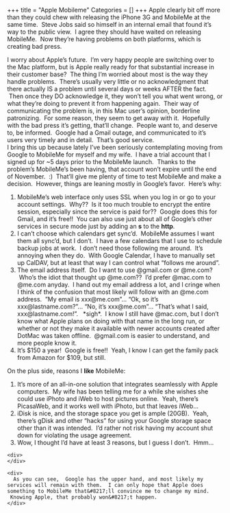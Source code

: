 +++
title = "Apple Mobileme"
Categories = []
+++
Apple clearly bit off more than they could chew with releasing the iPhone 3G and MobileMe at the same time.  Steve Jobs said so himself in an internal email that found it&#8217;s way to the public view.  I agree they should have waited on releasing MobileMe.  Now they&#8217;re having problems on both platforms, which is creating bad press. <div>
</div>

<div>
  I worry about Apple&#8217;s future.  I&#8217;m very happy people are switching over to the Mac platform, but is Apple really ready for that substantial increase in their customer base?  The thing I&#8217;m worried about most is the way they handle problems.  There&#8217;s usually very little or no acknowledgment that there actually IS a problem until several days or weeks AFTER the fact.  Then once they DO acknowledge it, they won&#8217;t tell you what went wrong, or what they&#8217;re doing to prevent it from happening again.  Their way of communicating the problem is, in this Mac user&#8217;s opinion, borderline patronizing.  For some reason, they seem to get away with it.  Hopefully with the bad press it&#8217;s getting, that&#8217;ll change.  People want to, and deserve to, be informed.  Google had a Gmail outage, and communicated to it&#8217;s users very timely and in detail.  That&#8217;s good service.
</div>

<div>
</div>

<div>
  I bring this up because lately I&#8217;ve been seriously contemplating moving from Google to MobileMe for myself and my wife.  I have a trial account that I signed up for ~5 days prior to the MobileMe launch.  Thanks to the problem&#8217;s MobileMe&#8217;s been having, that account won&#8217;t expire until the end of November.  :)  That&#8217;ll give me plenty of time to test MobileMe and make a decision.  However, things are leaning mostly in Google&#8217;s favor.  Here&#8217;s why:
</div>

<div>
  <ol>
    <li>
      MobileMe&#8217;s web interface only uses SSL when you log in or go to your account settings.  Why??  Is it too much trouble to encrypt the entire session, especially since the service is paid for??  Google does this for Gmail, and it&#8217;s free!!  You can also use just about all of Google&#8217;s other services in secure mode just by adding an <span class="Apple-style-span" style="font-weight:bold;">s</span> to the <span class="Apple-style-span" style="font-weight:bold;">http</span>.
    </li>
    <li>
      I can&#8217;t choose which calendars get sync&#8217;d.  MobileMe assumes I want them all sync&#8217;d, but I don&#8217;t.  I have a few calendars that I use to schedule backup jobs at work.  I don&#8217;t need those following me around.  It&#8217;s annoying when they do.  With Google Calendar, I have to manually set up CalDAV, but at least that way I can control what &#8220;follows me around&#8221;.
    </li>
    <li>
      The email address itself.  Do I want to use @gmail.com or @me.com?  Who&#8217;s the idiot that thought up @me.com??  I&#8217;d prefer @mac.com to @me.com anyday.  I hand out my email address a lot, and I cringe when I think of the confusion that most likely will follow with an @me.com address.  &#8221;My email is xxx@me.com&#8221;&#8230; &#8220;Ok, so it&#8217;s xxx@lastname.com?&#8221;&#8230; &#8220;No, it&#8217;s xxx@me.com&#8221;&#8230; &#8220;That&#8217;s what I said, xxx@lastname.com!&#8221;.   *sigh*.  I know I still have @mac.com, but I don&#8217;t know what Apple plans on doing with that name in the long run, or whether or not they make it available with newer accounts created after DotMac was taken offline.  @gmail.com is easier to understand, and more people know it.
    </li>
    <li>
      It&#8217;s $150 a year!  Google is free!!  Yeah, I know I can get the family pack from Amazon for $109, but still.
    </li>
  </ol>
  
  <div>
    On the plus side, reasons I <span class="Apple-style-span" style="font-weight:bold;">like</span> MobileMe:
  </div>
  
  <div>
    <ol>
      <li>
        It&#8217;s more of an all-in-one solution that integrates seamlessly with Apple computers.  My wife has been telling me for a while she wishes she could use iPhoto and iWeb to host pictures online.  Yeah, there&#8217;s PicasaWeb, and it works well with iPhoto, but that leaves iWeb&#8230;
      </li>
      <li>
        iDisk is nice, and the storage space you get is ample (20GB).  Yeah, there&#8217;s gDisk and other &#8220;hacks&#8221; for using your Google storage space other than it was intended.  I&#8217;d rather not risk having my account shut down for violating the usage agreement.
      </li>
      <li>
        Wow, I thought I&#8217;d have at least 3 reasons, but I guess I don&#8217;t.  Hmm&#8230;
      </li>
    </ol>
    
    <div>
    </div>
    
    <div>
      As you can see,  Google has the upper hand, and most likely my services will remain with them.  I can only hope that Apple does something to MobileMe that&#8217;ll convince me to change my mind.  Knowing Apple, that probably won&#8217;t happen.
    </div>
  </div>
</div>
